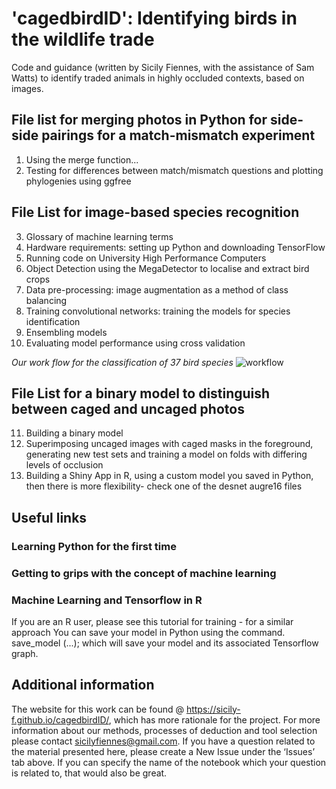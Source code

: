 # 'cagedbirdID': Identifying birds in the wildlife trade

Code and guidance (written by Sicily Fiennes, with the assistance of Sam Watts) to identify traded animals in highly occluded contexts, based on images.

## File list for merging photos in Python for side-side pairings for a match-mismatch experiment
1. Using the merge function...
2. Testing for differences between match/mismatch questions and plotting phylogenies using ggfree

## File List for image-based species recognition
3. Glossary of machine learning terms
4. Hardware requirements: setting up Python and downloading TensorFlow
5. Running code on University High Performance Computers
6. Object Detection using the MegaDetector to localise and extract bird crops
7. Data pre-processing: image augmentation as a method of class balancing
8. Training convolutional networks: training the models for species identification
9. Ensembling models
10. Evaluating model performance using cross validation

*Our work flow for the classification of 37 bird species*
![workflow](/text9732png)

## File List for a binary model to distinguish between caged and uncaged photos
11. Building a binary model
12. Superimposing uncaged images with caged masks in the foreground, generating new test sets and training a model on folds with differing levels of occlusion
13. Building a Shiny App in R, using a custom model you saved in Python, then there is more flexibility- check one of the desnet augre16 files 

## Useful links 
### Learning Python for the first time
### Getting to grips with the concept of machine learning
### Machine Learning and Tensorflow in R
If you are an R user, please see this tutorial for training - for a similar approach
You can save your model in Python using the command. save_model (...); which will save your model and its associated Tensorflow graph.

## Additional information
The website for this work can be found @ https://sicily-f.github.io/cagedbirdID/, which has more rationale for the project. For more information about our methods, processes of deduction and tool selection please contact [sicilyfiennes@gmail.com](mailto:sicilyfiennes@gmail.com). If you have a question related to the material presented here, please create a New Issue under the ‘Issues’ tab above. If you can specify the name of the notebook which your question is related to, that would also be great. 
